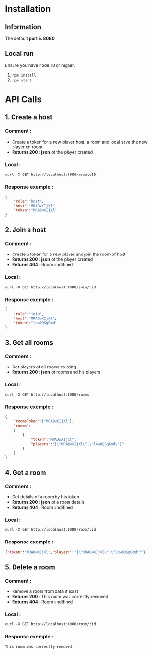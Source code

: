 # Installation
## Information
The default **port** is **8080**.

## Local run
Ensure you have node 10 or higher.
1. `npm install`
2. `npm start`

# API Calls

## 1. Create a host
### Comment :

- Create a token for a new player host, a room and local save the new player on room
- **Returns 200** : **json** of the player created

### Local : 
```
curl -X GET http://localhost:8080/createID
```

### Response exemple :
```json
{
	"role":"host",
	"host":"MRADwXIjXl",
	"token":"MRADwXIjXl"
}
```

## 2. Join a host
### Comment :

- Create a token for a new player and join the room of host 
- **Returns 200** : **json** of the player created
- **Returns 404** : Room undifined

### Local : 
```
curl -X GET http://localhost:8080/join/:id
```

### Response exemple :
```json
{
	"role":"join",
	"host":"MRADwXIjXl",
	"token":"lowOQSgGmd"
}
```

## 3. Get all rooms
### Comment :

- Get players of all rooms existing
- **Returns 200** : **json** of rooms and his players

### Local : 
```
curl -X GET http://localhost:8080/rooms
```

### Response exemple :
```json
{
	"roomsToken":["MRADwXIjXl"],
	"rooms": 
	[
		{
			"token":"MRADwXIjXl",
			"players":"[\"MRADwXIjXl\",\"lowOQSgGmd\"]"
		}
	]
}
```

## 4. Get a room
### Comment :

- Get details of a room by his token
- **Returns 200** : **json** of a room details
- **Returns 404** : Room undifined

### Local : 
```
curl -X GET http://localhost:8080/room/:id
```

### Response exemple :
```json
{"token":"MRADwXIjXl","players":"[\"MRADwXIjXl\",\"lowOQSgGmd\""}
```

## 5. Delete a room
### Comment :

- Remove a room from data if exist
- **Returns 200** : This room was correctly removed
- **Returns 404** : Room undifined

### Local : 
```
curl -X GET http://localhost:8080/room/:id
```

### Response exemple :
```
This room was correctly removed
```